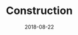 ---
layout: post
title: Construction
image: /public/photos/medium/construction.jpeg
image-thumb: /public/photos/thumb/construction.jpg
caption: 
date: 2018-08-22
tags: []
---